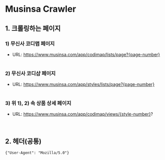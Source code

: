 # Musinsa Crawler

## 1. 크롤링하는 페이지
### 1) 무신사 코디맵 페이지
- URL: https://www.musinsa.com/app/codimap/lists/page?{page-number}
<br><br>

### 2) 무신사 코디샵 페이지
- URL: https://www.musinsa.com/app/styles/lists/page?{page-number}
<br><br>

### 3) 위 1), 2) 속 상품 상세 페이지
- URL: https://www.musinsa.com/app/codimap/views/{style-number}?
<br><br><br>


## 2. 헤더(공통)
```
{"User-Agent": "Mozilla/5.0"}
```